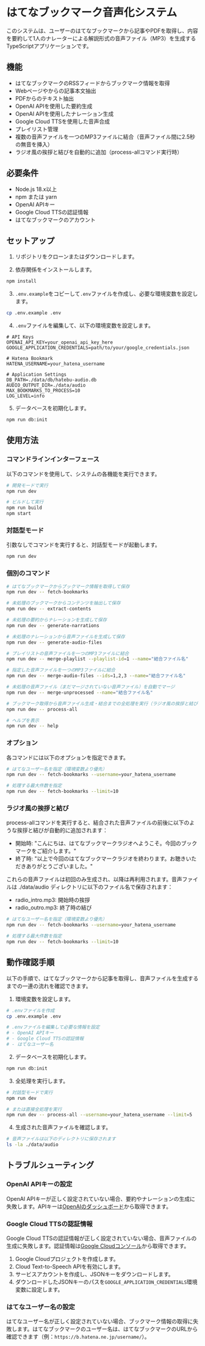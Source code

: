 # はてなブックマーク音声化システム

このシステムは、ユーザーのはてなブックマークから記事やPDFを取得し、内容を要約して1人のナレーターによる解説形式の音声ファイル（MP3）を生成するTypeScriptアプリケーションです。

## 機能

- はてなブックマークのRSSフィードからブックマーク情報を取得
- Webページやからの記事本文抽出
- PDFからのテキスト抽出
- OpenAI APIを使用した要約生成
- OpenAI APIを使用したナレーション生成
- Google Cloud TTSを使用した音声合成
- プレイリスト管理
- 複数の音声ファイルを一つのMP3ファイルに結合（音声ファイル間に2.5秒の無音を挿入）
- ラジオ風の挨拶と結びを自動的に追加（process-allコマンド実行時）

## 必要条件

- Node.js 18.x以上
- npm または yarn
- OpenAI APIキー
- Google Cloud TTSの認証情報
- はてなブックマークのアカウント

## セットアップ

1. リポジトリをクローンまたはダウンロードします。

2. 依存関係をインストールします。

```bash
npm install
```

3. `.env.example`をコピーして`.env`ファイルを作成し、必要な環境変数を設定します。

```bash
cp .env.example .env
```

4. `.env`ファイルを編集して、以下の環境変数を設定します。

```
# API Keys
OPENAI_API_KEY=your_openai_api_key_here
GOOGLE_APPLICATION_CREDENTIALS=path/to/your/google_credentials.json

# Hatena Bookmark
HATENA_USERNAME=your_hatena_username

# Application Settings
DB_PATH=./data/db/hatebu-audio.db
AUDIO_OUTPUT_DIR=./data/audio
MAX_BOOKMARKS_TO_PROCESS=10
LOG_LEVEL=info
```

5. データベースを初期化します。

```bash
npm run db:init
```

## 使用方法

### コマンドラインインターフェース

以下のコマンドを使用して、システムの各機能を実行できます。

```bash
# 開発モードで実行
npm run dev

# ビルドして実行
npm run build
npm start
```

### 対話型モード

引数なしでコマンドを実行すると、対話型モードが起動します。

```bash
npm run dev
```

### 個別のコマンド

```bash
# はてなブックマークからブックマーク情報を取得して保存
npm run dev -- fetch-bookmarks

# 未処理のブックマークからコンテンツを抽出して保存
npm run dev -- extract-contents

# 未処理の要約からナレーションを生成して保存
npm run dev -- generate-narrations

# 未処理のナレーションから音声ファイルを生成して保存
npm run dev -- generate-audio-files

# プレイリストの音声ファイルを一つのMP3ファイルに結合
npm run dev -- merge-playlist --playlist-id=1 --name="結合ファイル名"

# 指定した音声ファイルを一つのMP3ファイルに結合
npm run dev -- merge-audio-files --ids=1,2,3 --name="結合ファイル名"

# 未処理の音声ファイル（まだマージされていない音声ファイル）を自動でマージ
npm run dev -- merge-unprocessed --name="結合ファイル名"

# ブックマーク取得から音声ファイル生成・結合までの全処理を実行（ラジオ風の挨拶と結びを追加）
npm run dev -- process-all

# ヘルプを表示
npm run dev -- help
```

### オプション

各コマンドには以下のオプションを指定できます。

```bash
# はてなユーザー名を指定（環境変数より優先）
npm run dev -- fetch-bookmarks --username=your_hatena_username

# 処理する最大件数を指定
npm run dev -- fetch-bookmarks --limit=10
```

### ラジオ風の挨拶と結び

process-allコマンドを実行すると、結合された音声ファイルの前後に以下のような挨拶と結びが自動的に追加されます：

- 開始時: "こんにちは、はてなブックマークラジオへようこそ。今回のブックマークをご紹介します。"
- 終了時: "以上で今回のはてなブックマークラジオを終わります。お聴きいただきありがとうございました。"

これらの音声ファイルは初回のみ生成され、以降は再利用されます。音声ファイルは ./data/audio ディレクトリに以下のファイル名で保存されます：

- radio_intro.mp3: 開始時の挨拶
- radio_outro.mp3: 終了時の結び

```bash
# はてなユーザー名を指定（環境変数より優先）
npm run dev -- fetch-bookmarks --username=your_hatena_username

# 処理する最大件数を指定
npm run dev -- fetch-bookmarks --limit=10
```

## 動作確認手順

以下の手順で、はてなブックマークから記事を取得し、音声ファイルを生成するまでの一連の流れを確認できます。

1. 環境変数を設定します。

```bash
# .envファイルを作成
cp .env.example .env

# .envファイルを編集して必要な情報を設定
# - OpenAI APIキー
# - Google Cloud TTSの認証情報
# - はてなユーザー名
```

2. データベースを初期化します。

```bash
npm run db:init
```

3. 全処理を実行します。

```bash
# 対話型モードで実行
npm run dev

# または直接全処理を実行
npm run dev -- process-all --username=your_hatena_username --limit=5
```

4. 生成された音声ファイルを確認します。

```bash
# 音声ファイルは以下のディレクトリに保存されます
ls -la ./data/audio
```

## トラブルシューティング

### OpenAI APIキーの設定

OpenAI APIキーが正しく設定されていない場合、要約やナレーションの生成に失敗します。APIキーは[OpenAIのダッシュボード](https://platform.openai.com/account/api-keys)から取得できます。

### Google Cloud TTSの認証情報

Google Cloud TTSの認証情報が正しく設定されていない場合、音声ファイルの生成に失敗します。認証情報は[Google Cloudコンソール](https://console.cloud.google.com/)から取得できます。

1. Google Cloudプロジェクトを作成します。
2. Cloud Text-to-Speech APIを有効にします。
3. サービスアカウントを作成し、JSONキーをダウンロードします。
4. ダウンロードしたJSONキーのパスを`GOOGLE_APPLICATION_CREDENTIALS`環境変数に設定します。

### はてなユーザー名の設定

はてなユーザー名が正しく設定されていない場合、ブックマーク情報の取得に失敗します。はてなブックマークのユーザー名は、はてなブックマークのURLから確認できます（例：`https://b.hatena.ne.jp/username/`）。
